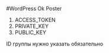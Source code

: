 #WordPress Ok Poster

1. ACCESS_TOKEN
2. PRIVATE_KEY
3. PUBLIC_KEY

ID группы нужно указать обязательно